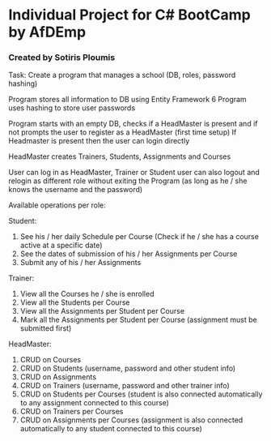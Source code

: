 ﻿# Individual Project for C# BootCamp by AfDEmp

### Created by Sotiris Ploumis

Task: Create a program that manages a school (DB, roles, password hashing)

Program stores all information to DB using Entity Framework 6
Program uses hashing to store user passwords

Program starts with an empty DB, checks if a HeadMaster is present and if not
prompts the user to register as a HeadMaster (first time setup)
If Headmaster is present then the user can login directly

HeadMaster creates Trainers, Students, Assignments and Courses

User can log in as HeadMaster, Trainer or Student
user can also logout and relogin as different role without exiting the Program
(as long as he / she knows the username and the password)

Available operations per role:

Student:
1. See his / her daily Schedule per Course (Check if he / she has a course active at a specific date)
2. See the dates of submission of his / her Assignments per Course
3. Submit any of his / her Assignments

Trainer:
1. View all the Courses he / she is enrolled 
2. View all the Students per Course
3. View all the Assignments per Student per Course
4. Mark all the Assignments per Student per Course (assignment must be submitted first)

HeadMaster:
1. CRUD on Courses
2. CRUD on Students (username, password and other student info)
3. CRUD on Assignments
4. CRUD on Trainers (username, password and other trainer info)
5. CRUD on Students per Courses (student is also connected automatically to any assignment connected to this course)
6. CRUD on Trainers per Courses
7. CRUD on Assignments per Courses (assignment is also connected automatically to any student connected to this course)